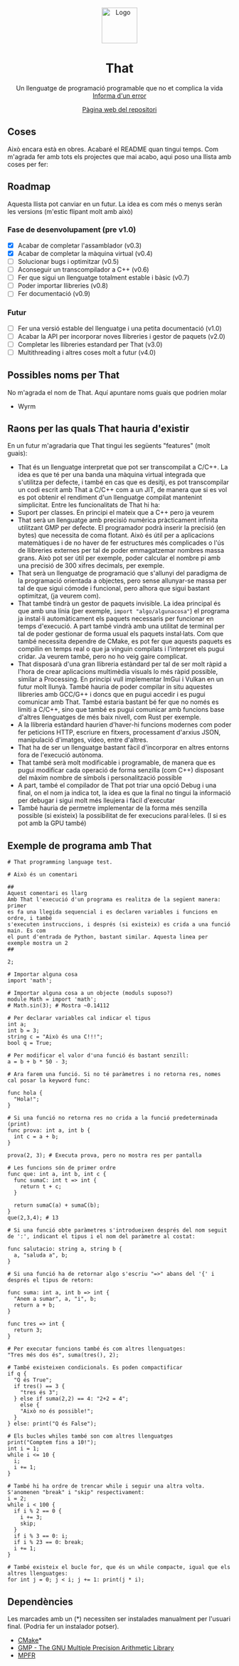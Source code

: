 <br />
 <p align="center">
  <img src="logo.png" alt="Logo" width="80" height="80">

  <h1 align="center">That</h1>
    <p align="center">
    Un llenguatge de programació programable que no et complica la vida
    <br />
    <a href="https://git.aranroig.com/BinarySandia04/that/issues">Informa d'un error</a>
</p>
<p align="center">
  <a href="https://git.aranroig.com/BinarySandia04/that">Pàgina web del repositori</a>
</p>

## Coses
Això encara està en obres. Acabaré el README quan tingui temps. Com m'agrada fer amb tots els projectes que mai acabo, aqui poso una llista amb coses per fer:

## Roadmap

Aquesta llista pot canviar en un futur. La idea es com més o menys seràn les versions (m'estic flipant molt amb això)

### Fase de desenvolupament (pre v1.0)
- [X] Acabar de completar l'assamblador (v0.3)
- [X] Acabar de completar la màquina virtual (v0.4)
- [ ] Solucionar bugs i optimitzar (v0.5)
- [ ] Aconseguir un transcompilador a C++ (v0.6)
- [ ] Fer que sigui un llenguatge totalment estable i bàsic (v0.7)
- [ ] Poder importar llibreries (v0.8)
- [ ] Fer documentació (v0.9)

### Futur
- [ ] Fer una versió estable del llenguatge i una petita documentació (v1.0)
- [ ] Acabar la API per incorporar noves llibreries i gestor de paquets (v2.0)
- [ ] Completar les llibreries estandard per That (v3.0)
- [ ] Multithreading i altres coses molt a futur (v4.0)

## Possibles noms per That
No m'agrada el nom de That. Aquí apuntare noms guais que podrien molar
- Wyrm

## Raons per las quals That hauria d'existir

En un futur m'agradaria que That tingui les següents "features" (molt guais):

- That és un llenguatge interpretat que pot ser transcompilat a C/C++. La idea es que té per una banda una màquina virtual integrada que s'utilitza per defecte, i també en cas que es desitji, es pot transcompilar un codi escrit amb That a C/C++ com a un JIT, de manera que si es vol es pot obtenir el rendiment d'un llenguatge compilat mantenint simplicitat. Entre les funcionalitats de That hi ha:
- Suport per classes. En principi el mateix que a C++ pero ja veurem
- That serà un llenguatge amb precisió numèrica pràcticament infinita utilitzant GMP per defecte. El programador podrà inserir la precisió (en bytes) que necessita de coma flotant. Això és útil per a aplicacions matemàtiques i de no haver de fer estructures més complicades o l'ús de llibreries externes per tal de poder emmagatzemar nombres massa grans. Això pot ser útil per exemple, poder calcular el nombre pi amb una precisió de 300 xifres decimals, per exemple.
- That serà un llenguatge de programació que s'allunyi del paradigma de la programació orientada a objectes, pero sense allunyar-se massa per tal de que sigui cómode i funcional, pero alhora que sigui bastant optimitzat, (ja veurem com).
- That també tindrà un gestor de paquets invisible. La idea principal és que amb una línia (per exemple, `import "algo/algunacosa"`) el programa ja instal·li automàticament els paquets necessaris per funcionar en temps d'execució. A part també vindrà amb una utilitat de terminal per tal de poder gestionar de forma usual els paquets instal·lats. Com que també necessita dependre de CMake, es pot fer que aquests paquets es compilin en temps real o que ja vinguin compilats i l'interpret els pugui cridar. Ja veurem també, pero no ho veig gaire complicat.
- That disposarà d'una gran llibreria estàndard per tal de ser molt ràpid a l'hora de crear aplicacions multimèdia visuals lo més ràpid possible, similar a Processing. En principi vull implementar ImGui i Vulkan en un futur molt llunyà. També hauria de poder compilar in situ aquestes llibreries amb GCC/G++ i doncs que en pugui accedir i es pugui comunicar amb That. També estaria bastant bé fer que no només es limiti a C/C++, sino que també es pugui comunicar amb funcions base d'altres llenguatges de més baix nivell, com Rust per exemple.
- A la llibreria estàndard haurien d'haver-hi funcions modernes com poder fer peticions HTTP, escriure en fitxers, processament d'arxius JSON, manipulació d'imatges, vídeo, entre d'altres.
- That ha de ser un llenguatge bastant fàcil d'incorporar en altres entorns fora de l'execució autònoma.
- That també serà molt modificable i programable, de manera que es pugui modificar cada operació de forma senzilla (com C++) disposant del màxim nombre de símbols i personalització possible
- A part, també el compilador de That pot triar una opció Debug i una final, on el nom ja indica tot, la idea es que la final no tingui la informació per debugar i sigui molt més lleujera i fàcil d'executar
- També hauria de permetre implementar de la forma més senzilla possible (si existeix) la possibilitat de fer execucions paral·leles. (I si es pot amb la GPU també)
## Exemple de programa amb That

```
# That programming language test.

# Això és un comentari

##
Aquest comentari es llarg
Amb That l'execució d'un programa es realitza de la següent manera: primer
es fa una llegida sequencial i es declaren variables i funcions en ordre, i també
s'executen instruccions, i després (si existeix) es crida a una funció main. Es com
el punt d'entrada de Python, bastant similar. Aquesta linea per exemple mostra un 2
##

2;

# Importar alguna cosa
import 'math';

# Importar alguna cosa a un objecte (moduls suposo?)
module Math = import 'math';
# Math.sin(3); # Mostra ~0.14112

# Per declarar variables cal indicar el tipus
int a;
int b = 3;
string c = "Això és una C!!!";
bool q = True;

# Per modificar el valor d'una funció és bastant senzill:
a = b + b * 50 - 3;

# Ara farem una funció. Si no té paràmetres i no retorna res, nomes cal posar la keyword func:

func hola {
  "Hola!";
}

# Si una funció no retorna res no crida a la funció predeterminada (print)
func prova: int a, int b {
  int c = a + b;
}

prova(2, 3); # Executa prova, pero no mostra res per pantalla

# Les funcions són de primer ordre
func que: int a, int b, int c {
  func sumaC: int t => int {
    return t + c;
  }

  return sumaC(a) + sumaC(b);
}
que(2,3,4); # 13

# Si una funció obte paràmetres s'introdueixen després del nom seguit de ':', indicant el tipus i el nom del paràmetre al costat:

func salutacio: string a, string b {
  a, "saluda a", b;
}

# Si una funció ha de retornar algo s'escriu "=>" abans del '{' i després el tipus de retorn:

func suma: int a, int b => int {
  "Anem a sumar", a, "i", b;
  return a + b;
}

func tres => int {
  return 3;
}

# Per executar funcions també és com altres llenguatges:
"Tres més dos és", suma(tres(), 2);

# També existeixen condicionals. Es poden compactificar
if q {
  "Q és True";
  if tres() == 3 {
    "tres és 3";
  } else if suma(2,2) == 4: "2+2 = 4";
    else {
    "Això no és possible!";
  }
} else: print("Q és False");

# Els bucles whiles també son com altres llenguatges
print("Comptem fins a 10!");
int i = 1;
while i <= 10 {
  i;
  i += 1;
}

# També hi ha ordre de trencar while i seguir una altra volta. S'anomenen "break" i "skip" respectivament:
i = 2;
while i < 100 {
  if i % 2 == 0 {
    i += 3;
    skip;
  }
  if i % 3 == 0: i;
  if i % 23 == 0: break;
  i += 1;
}

# També existeix el bucle for, que és un while compacte, igual que els altres llenguatges:
for int j = 0; j < i; j += 1: print(j * i);
```

## Dependències

Les marcades amb un (*) necessiten ser instalades manualment per l'usuari final. (Podria fer un instalador potser).

- [CMake](https://cmake.org/)*
- [GMP - The GNU Multiple Precision Arithmetic Library](https://gmplib.org/)
- [MPFR](https://www.mpfr.org/)